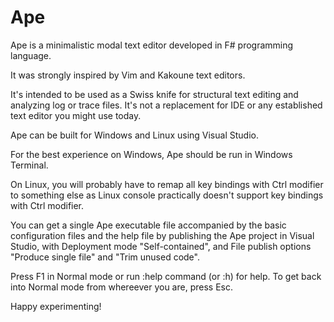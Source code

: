 # Ape
Ape is a minimalistic modal text editor developed in F# programming language.

It was strongly inspired by Vim and Kakoune text editors.

It's intended to be used as a Swiss knife for structural text editing and analyzing log or trace files. It's not a replacement for IDE or any established text editor you might use today.

Ape can be built for Windows and Linux using Visual Studio.

For the best experience on Windows, Ape should be run in Windows Terminal.

On Linux, you will probably have to remap all key bindings with Ctrl modifier to something else as Linux console practically doesn't support key bindings with Ctrl modifier.

You can get a single Ape executable file accompanied by the basic configuration files and the help file by publishing the Ape project in Visual Studio, with Deployment mode "Self-contained", and File publish options "Produce single file" and "Trim unused code".

Press F1 in Normal mode or run :help command (or :h) for help. To get back into Normal mode from whereever you are, press Esc.

Happy experimenting!
